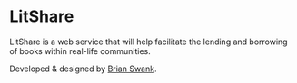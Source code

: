# LitShare
LitShare is a web service that will help facilitate the lending and borrowing of books within real-life communities.

Developed & designed by [Brian Swank](https://twitter.com/briansw).
